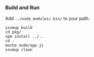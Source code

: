 ### Build and Run

Add `../node_modules/.bin/` to your path.

```
ssvmup build
cd pkg/
npm install ../..
cd -
mocha node/app.js
ssvmup clean
```
